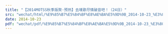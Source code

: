 ```yaml
---
title: "【2014MOTSS秋季版聚·预热】去唛歌尽情破音吧！（24日）"
src: "wechat/html/%E9%85%B7%E5%84%BF%E8%AE%BA%E5%9D%9B_2014-10-23_%E3%80%902014MOTSS%E7%A7%8B%E5%AD%A3%E7%89%88%E8%81%9A%C2%B7%E9%A2%84%E7%83%AD%E3%80%91%E5%8E%BB%E5%94%9B%E6%AD%8C%E5%B0%BD%E6%83%85%E7%A0%B4%E9%9F%B3%E5%90%A7%EF%BC%81%EF%BC%8824%E6%97%A5%EF%BC%89.html"
date: 2014-10-23
pdf: "wechat/pdf/%E9%85%B7%E5%84%BF%E8%AE%BA%E5%9D%9B_2014-10-23_%E3%80%902014MOTSS%E7%A7%8B%E5%AD%A3%E7%89%88%E8%81%9A%C2%B7%E9%A2%84%E7%83%AD%E3%80%91%E5%8E%BB%E5%94%9B%E6%AD%8C%E5%B0%BD%E6%83%85%E7%A0%B4%E9%9F%B3%E5%90%A7%EF%BC%81%EF%BC%8824%E6%97%A5%EF%BC%89.pdf"
---
```

